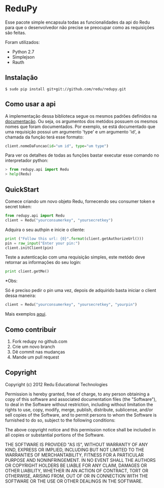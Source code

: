# ReduPy

Esse pacote simple encapsula todas as funcionalidades da api do Redu para que o desenvolvedor não precise se preocupar como as requisições são feitas.

Foram utilizados:

- Python 2.7
- Simplejson
- Rauth


## Instalação


```
$ sudo pip install git+git://github.com/redu/redupy.git
```

## Como usar a api
A implementação dessa biblioteca segue os mesmos padrões definidos na [documentação](http://developers.redu.com.br). Ou seja, os argumentos dos metódos possuem os mesmos nomes que foram documentados.
Por exemplo, se está documentado que uma requisição possui um argumento 'type' e um argumento 'id', a chamada da função terá esse formato:

```python
client.nomeDaFuncao(id="um id", type="um type")
```

Para ver os detalhes de todas as funções bastar executar esse comando no interpretador python:

```python
> from redupy.api import Redu
> help(Redu)
```

## QuickStart

Comece criando um novo objeto Redu, fornecendo seu consumer token e secret token:

```python
from redupy.api import Redu
client = Redu("yourconsumerkey", "yoursecretkey")
```

Adquira o seu authpin e inicie o cliente:

```python
print ("Follow this url: {0}".format(client.getAuthorizeUrl()))
pin = raw_input("Enter your pin:")
client.initClient(pin)
```

Teste a autenticação com uma requisição simples, este metódo deve retornar as informações do seu login:

```python
print client.getMe()
```

*Obs:

Só é preciso pedir o pin uma vez, depois de adquirido basta iniciar o client dessa maneira:

```python
client = Redu("yourconsumerkey", "yoursecretkey", "yourpin")
```

Mais exemplos [aqui](https://github.com/redu/redupy/tree/master/examples).

## Como contribuir

1. Fork redupy no github.com
2. Crie um novo branch
3. Dê commit nas mudanças
4. Mande um pull request

## Copyright

Copyright (c) 2012 Redu Educational Technologies

Permission is hereby granted, free of charge, to any person obtaining a copy of this software and associated documentation files (the "Software"), to deal in the Software without restriction, including without limitation the rights to use, copy, modify, merge, publish, distribute, sublicense, and/or sell copies of the Software, and to permit persons to whom the Software is furnished to do so, subject to the following conditions:

The above copyright notice and this permission notice shall be included in all copies or substantial portions of the Software.

THE SOFTWARE IS PROVIDED "AS IS", WITHOUT WARRANTY OF ANY KIND, EXPRESS OR IMPLIED, INCLUDING BUT NOT LIMITED TO THE WARRANTIES OF MERCHANTABILITY, FITNESS FOR A PARTICULAR PURPOSE AND NONINFRINGEMENT. IN NO EVENT SHALL THE AUTHORS OR COPYRIGHT HOLDERS BE LIABLE FOR ANY CLAIM, DAMAGES OR OTHER LIABILITY, WHETHER IN AN ACTION OF CONTRACT, TORT OR OTHERWISE, ARISING FROM, OUT OF OR IN CONNECTION WITH THE SOFTWARE OR THE USE OR OTHER DEALINGS IN THE SOFTWARE.